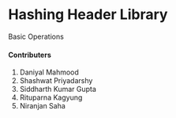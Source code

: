 # Hashing Header Library

Basic Operations

#### Contributers

1. Daniyal Mahmood
2. Shashwat Priyadarshy
3. Siddharth Kumar Gupta
4. Rituparna Kagyung
5. Niranjan Saha
